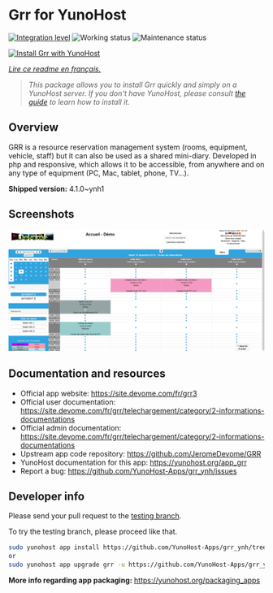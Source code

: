 <!--
N.B.: This README was automatically generated by https://github.com/YunoHost/apps/tree/master/tools/README-generator
It shall NOT be edited by hand.
-->

# Grr for YunoHost

[![Integration level](https://dash.yunohost.org/integration/grr.svg)](https://dash.yunohost.org/appci/app/grr) ![Working status](https://ci-apps.yunohost.org/ci/badges/grr.status.svg) ![Maintenance status](https://ci-apps.yunohost.org/ci/badges/grr.maintain.svg)

[![Install Grr with YunoHost](https://install-app.yunohost.org/install-with-yunohost.svg)](https://install-app.yunohost.org/?app=grr)

*[Lire ce readme en français.](./README_fr.md)*

> *This package allows you to install Grr quickly and simply on a YunoHost server.
If you don't have YunoHost, please consult [the guide](https://yunohost.org/#/install) to learn how to install it.*

## Overview

GRR is a resource reservation management system (rooms, equipment, vehicle, staff) but it can also be used as a shared mini-diary. Developed in php and responsive, which allows it to be accessible, from anywhere and on any type of equipment (PC, Mac, tablet, phone, TV...).


**Shipped version:** 4.1.0~ynh1

## Screenshots

![Screenshot of Grr](./doc/screenshots/home.png)

## Documentation and resources

* Official app website: <https://site.devome.com/fr/grr3>
* Official user documentation: <https://site.devome.com/fr/grr/telechargement/category/2-informations-documentations>
* Official admin documentation: <https://site.devome.com/fr/grr/telechargement/category/2-informations-documentations>
* Upstream app code repository: <https://github.com/JeromeDevome/GRR>
* YunoHost documentation for this app: <https://yunohost.org/app_grr>
* Report a bug: <https://github.com/YunoHost-Apps/grr_ynh/issues>

## Developer info

Please send your pull request to the [testing branch](https://github.com/YunoHost-Apps/grr_ynh/tree/testing).

To try the testing branch, please proceed like that.

``` bash
sudo yunohost app install https://github.com/YunoHost-Apps/grr_ynh/tree/testing --debug
or
sudo yunohost app upgrade grr -u https://github.com/YunoHost-Apps/grr_ynh/tree/testing --debug
```

**More info regarding app packaging:** <https://yunohost.org/packaging_apps>
